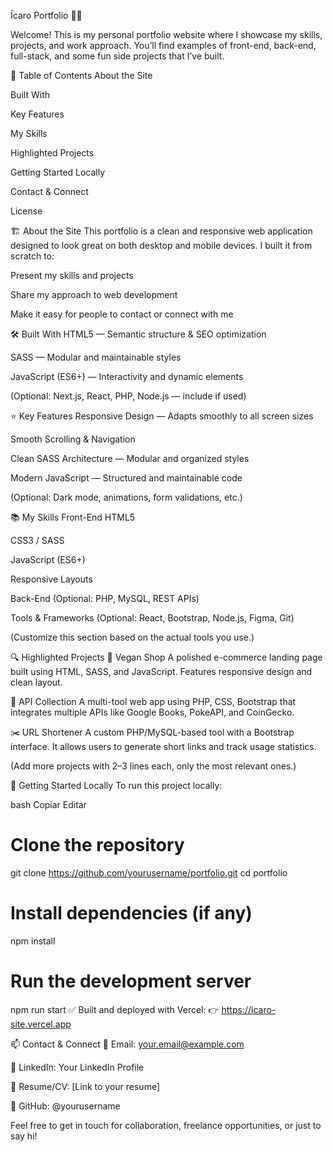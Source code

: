 Ícaro Portfolio 🧑‍💻

Welcome!
This is my personal portfolio website where I showcase my skills, projects, and work approach. You’ll find examples of front-end, back-end, full-stack, and some fun side projects that I’ve built.



📑 Table of Contents
About the Site

Built With

Key Features

My Skills

Highlighted Projects

Getting Started Locally

Contact & Connect

License

🏗️ About the Site
This portfolio is a clean and responsive web application designed to look great on both desktop and mobile devices.
I built it from scratch to:

Present my skills and projects

Share my approach to web development

Make it easy for people to contact or connect with me

🛠️ Built With
HTML5 — Semantic structure & SEO optimization

SASS — Modular and maintainable styles

JavaScript (ES6+) — Interactivity and dynamic elements

(Optional: Next.js, React, PHP, Node.js — include if used)

⭐ Key Features
Responsive Design — Adapts smoothly to all screen sizes

Smooth Scrolling & Navigation

Clean SASS Architecture — Modular and organized styles

Modern JavaScript — Structured and maintainable code

(Optional: Dark mode, animations, form validations, etc.)

📚 My Skills
Front-End
HTML5

CSS3 / SASS

JavaScript (ES6+)

Responsive Layouts

Back-End
(Optional: PHP, MySQL, REST APIs)

Tools & Frameworks
(Optional: React, Bootstrap, Node.js, Figma, Git)

(Customize this section based on the actual tools you use.)

🔍 Highlighted Projects
🛒 Vegan Shop
A polished e-commerce landing page built using HTML, SASS, and JavaScript. Features responsive design and clean layout.

🔗 API Collection
A multi-tool web app using PHP, CSS, Bootstrap that integrates multiple APIs like Google Books, PokeAPI, and CoinGecko.

✂️ URL Shortener
A custom PHP/MySQL-based tool with a Bootstrap interface. It allows users to generate short links and track usage statistics.

(Add more projects with 2–3 lines each, only the most relevant ones.)

🚀 Getting Started Locally
To run this project locally:

bash
Copiar
Editar
# Clone the repository
git clone https://github.com/yourusername/portfolio.git
cd portfolio

# Install dependencies (if any)
npm install

# Run the development server
npm run start
✅ Built and deployed with Vercel:
👉 https://icaro-site.vercel.app

📫 Contact & Connect
📧 Email: your.email@example.com

🔗 LinkedIn: Your LinkedIn Profile

💼 Resume/CV: [Link to your resume]

🐙 GitHub: @yourusername

Feel free to get in touch for collaboration, freelance opportunities, or just to say hi!
